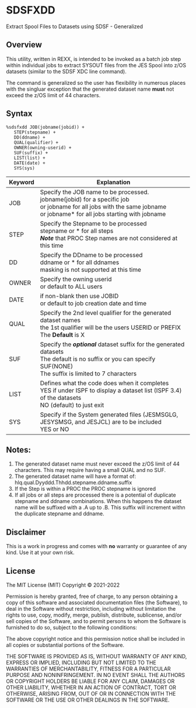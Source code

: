 # SDSFXDD
Extract Spool Files to Datasets using SDSF - Generalized

## Overview
This utility, written in REXX, is intended to be invoked as a batch job step
within individual jobs to extract SYSOUT files from the JES Spool into z/OS
datasets (similar to the SDSF XDC line command).

The command is generalized so the user has flexibility in numerous places with
the singluar exception that the generated dataset name  **must** not exceed
the z/OS limit of 44 characters.

## Syntax

```
%sdsfxdd JOB(jobname(jobid)) +
   STEP(stepname) +
   DD(ddname) +
   QUAL(qualifier) +
   OWNER(owning-userid) +
   SUF(suffix) +
   LIST(list) +
   DATE(date) +
   SYS(sys)
   ```

 | Keyword | Explanation |
 | --- | --- |
 | JOB   | Specify the JOB name to be processed.   <br />  jobname(jobid) for a specific job <br />  or  jobname for all jobs with the same jobname <br />  or jobname* for all jobs starting with jobname |
 | STEP | Specify the Stepname to be processed <br /> stepname or * for all steps <br /> ***Note*** that PROC Step names are not considered at this time |
 | DD | Specify the DDname to be processed <br /> ddname or * for all ddnames <br /> masking is not supported at this time |
 | OWNER | Specify the owning userid <br /> or default to ALL users |
 | DATE | if non-blank then use JOBID <br> or default to job creation date and time |
 | QUAL | Specify the 2nd level qualifier for the generated dataset names <br /> the 1st qualifier will be the users USERID or PREFIX <br />  The **Default** is X|
 | SUF | Specify the ***optional*** dataset suffix for the generated datasets <br />The default is no suffix or you can specify SUF(NONE) <br /> The suffix is limited to 7 characters |
 | LIST | Defines what the code does when it completes <br /> YES if under ISPF to display a dataset list (ISPF 3.4) of the datasets <br /> NO (default) to just exit |
 | SYS | Specify if the System generated files (JESMSGLG, JESYSMSG, and JESJCL) are to be included <br /> YES or NO |

 ## Notes:

 1. The generated dataset name must never exceed the z/OS limit of 44 characters. This may require having a small QUAL and no SUF.
 2. The generated dataset name will have a format of: hlq.qual.Dyyddd.Thhdd.stepname.ddname.suffix
 3. If the Step is within a PROC the PROC stepname is ignored
 4. If all jobs or all steps are processed there is a potential of duplicate stepname and ddname combinations. When this happens the dataset name will be suffixed with a .A up to .B. This suffix will increment withn the duplicate stepname and ddname.

 ## Disclaimer

 This is a work in progress and comes with **no** warranty or guarantee of any kind. Use it at your own risk.

 ## License

The MIT License (MIT)
Copyright © 2021-2022 <copyright holders>

Permission is hereby granted, free of charge, to any person obtaining a copy of this software and associated
documentation files (the Software), to deal in the Software without restriction, including without
limitation the rights to use, copy, modify, merge, publish, distribute, sublicense, and/or sell
copies of the Software, and to permit persons to whom the Software is furnished to do so,
subject to the following conditions:

The above copyright notice and this permission notice shall be included in all copies or substantial
portions of the Software.

THE SOFTWARE IS PROVIDED AS IS, WITHOUT WARRANTY OF ANY KIND, EXPRESS OR IMPLIED,
INCLUDING BUT NOT LIMITED TO THE WARRANTIES OF MERCHANTABILITY, FITNESS FOR A
PARTICULAR PURPOSE AND NONINFRINGEMENT. IN NO EVENT SHALL THE AUTHORS OR COPYRIGHT
HOLDERS BE LIABLE FOR ANY CLAIM, DAMAGES OR OTHER LIABILITY, WHETHER IN AN ACTION OF
CONTRACT, TORT OR OTHERWISE, ARISING FROM, OUT OF OR IN CONNECTION WITH THE SOFTWARE
OR THE USE OR OTHER DEALINGS IN THE SOFTWARE.

